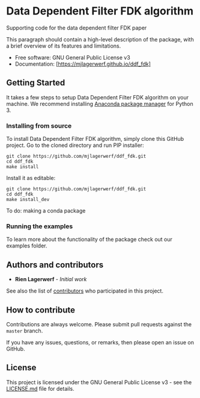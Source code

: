 # Data Dependent Filter FDK algorithm

Supporting code for the data dependent filter FDK paper

This paragraph should contain a high-level description of the package, with a
brief overview of its features and limitations.


* Free software: GNU General Public License v3
* Documentation: [https://mjlagerwerf.github.io/ddf_fdk]



## Getting Started

It takes a few steps to setup Data Dependent Filter FDK algorithm on your
machine. We recommend installing
[Anaconda package manager](https://www.anaconda.com/download/) for
Python 3.

### Installing from source

To install Data Dependent Filter FDK algorithm, simply clone this GitHub
project. Go to the cloned directory and run PIP installer:
```
git clone https://github.com/mjlagerwerf/ddf_fdk.git
cd ddf_fdk
make install
```

Install it as editable:
```
git clone https://github.com/mjlagerwerf/ddf_fdk.git
cd ddf_fdk
make install_dev
```

To do: making a conda package

### Running the examples

To learn more about the functionality of the package check out our
examples folder.

## Authors and contributors

* **Rien Lagerwerf** - *Initial work*

See also the list of [contributors](https://github.com/mjlagerwerf/ddf_fdk/contributors) who participated in this project.

## How to contribute

Contributions are always welcome. Please submit pull requests against the `master` branch.

If you have any issues, questions, or remarks, then please open an issue on GitHub.

## License

This project is licensed under the GNU General Public License v3 - see the [LICENSE.md](LICENSE.md) file for details.
